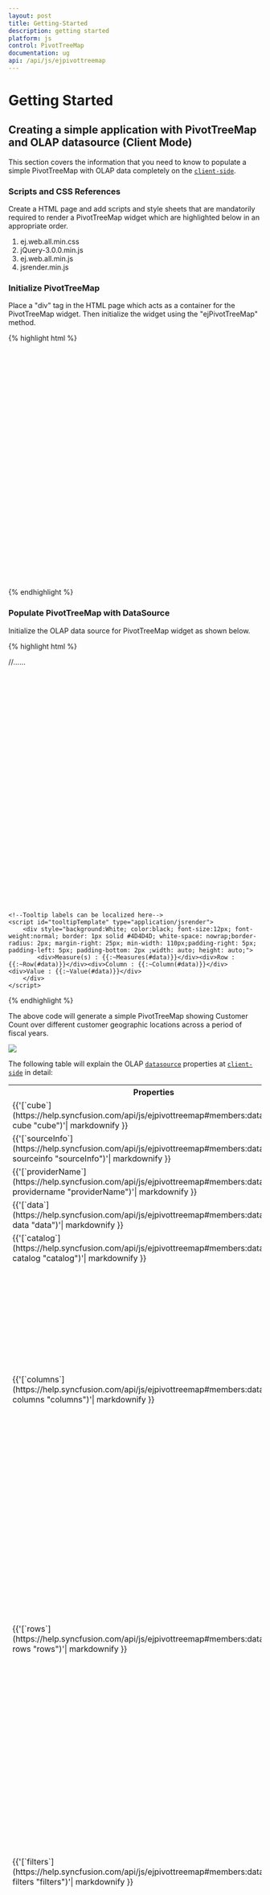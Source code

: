 ```yaml
---
layout: post
title: Getting-Started
description: getting started
platform: js
control: PivotTreeMap
documentation: ug
api: /api/js/ejpivottreemap
---
```


# Getting Started

## Creating a simple application with PivotTreeMap and OLAP datasource (Client Mode)

This section covers the information that you need to know to populate a simple PivotTreeMap with OLAP data completely on the [`client-side`](../api/js/ejpivottreemap#members:operationalmode).

### Scripts and CSS References

Create a HTML page and add scripts and style sheets that are mandatorily required to render a PivotTreeMap widget which are highlighted below in an appropriate order.

1. ej.web.all.min.css
2. jQuery-3.0.0.min.js
3. ej.web.all.min.js
4. jsrender.min.js

### Initialize PivotTreeMap

Place a "div" tag in the HTML page which acts as a container for the PivotTreeMap widget. Then initialize the widget using the "ejPivotTreeMap" method.

{% highlight html %}

<!DOCTYPE html> 
<html> 
<head> 
    <title>PivotTreeMap - Getting Started</title> 
    <link href="http://cdn.syncfusion.com/{{ site.releaseversion }}/js/web/flat-azure/ej.web.all.min.css" rel="stylesheet" type="text/css" />
    <script src="http://cdn.syncfusion.com/js/assets/external/jquery-3.0.0.min.js" type="text/javascript"></script>
    <script src="http://cdn.syncfusion.com/{{ site.releaseversion }}/js/web/ej.web.all.min.js" type="text/javascript"></script>
    <script src="http://cdn.syncfusion.com/js/assets/external/jsrender.min.js" type="text/javascript"></script>
</head> 
<body> 
    <! --Create a tag which acts as a container for ejPivotTreeMap widget. --> 
    <div id="PivotTreeMap1" style="min-height: 275px; min-width: 525px; height: 460px; width: 99%;"> </div> 
    <script type="text/javascript"> 
        $(function () { 
            //Set properties and initialize ejPivotTreeMap widget. 
            $("#PivotTreeMap1").ejPivotTreeMap(); 
        }); 
    </script> 
</body> 
</html>

{% endhighlight %}

### Populate PivotTreeMap with DataSource

Initialize the OLAP data source for PivotTreeMap widget as shown below.

{% highlight html %}

<html> 

//……

<body> 
    <div id="PivotTreeMap1" style=" min-height: 275px; min-width: 525px; height: 460px; width: 99%;"> </div> 
    <script type="text/javascript"> 
        $(function() { 
            $("#PivotTreeMap1").ejPivotTreeMap({ 
                dataSource: { 
                    data: "http://bi.syncfusion.com/olap/msmdpump.dll", 
                    catalog: "Adventure Works DW 2008 SE", 
                    cube: "Adventure Works", 
                    rows: [{ 
                        fieldName: "[Customer].[Customer Geography]" 
                    }], 
                    columns: [{ 
                        fieldName: "[Date].[Fiscal]" 
                    }], 
                    values: [{ 
                        measures: [{ 
                            fieldName: "[Measures].[Customer Count]", 
                        }],
                        axis: "columns" 
                }] 
            } 
        }); 
    }); 
</script>

    <!--Tooltip labels can be localized here-->
    <script id="tooltipTemplate" type="application/jsrender">
        <div style="background:White; color:black; font-size:12px; font-weight:normal; border: 1px solid #4D4D4D; white-space: nowrap;border-radius: 2px; margin-right: 25px; min-width: 110px;padding-right: 5px; padding-left: 5px; padding-bottom: 2px ;width: auto; height: auto;">
            <div>Measure(s) : {{:~Measures(#data)}}</div><div>Row : {{:~Row(#data)}}</div><div>Column : {{:~Column(#data)}}</div><div>Value : {{:~Value(#data)}}</div>
        </div>
    </script>   
</body> 
</html>

{% endhighlight %}

The above code will generate a simple PivotTreeMap showing Customer Count over different customer geographic locations across a period of fiscal years.

![](Getting-Started_images/OlapClientside.png) 

The following table will explain the OLAP [`datasource`](/api/js/ejpivottreemap#members:datasource) properties at [`client-side`](/api/js/ejpivottreemap#members:operationalmode) in detail:

<table>
    <tr>
        <th>
            Properties
        </th>
        <th>
            Description
        </th>
    </tr>
    <tr>
    <td>
        {{'[`cube`](https://help.syncfusion.com/api/js/ejpivottreemap#members:datasource-cube "cube")'| markdownify }}
    </td>
    <td>
        Contains the respective cube name from OLAP database as string type.
    </td>
    </tr>
    <tr>
    <td>
        {{'[`sourceInfo`](https://help.syncfusion.com/api/js/ejpivottreemap#members:datasource-sourceinfo "sourceInfo")'| markdownify }}
    </td>
    <td>
        To set the data source name to fetch data from that.
    </td>
    </tr>
    <tr>
    <td>
        {{'[`providerName`](https://help.syncfusion.com/api/js/ejpivottreemap#members:datasource-providername "providerName")'| markdownify }}
    </td>
    <td>
        Sets the provider name for PivotTreeMap to identify whether the provider is SSAS or Mondrian.
    </td>
    </tr>
    <tr>
    <td>
        {{'[`data`](https://help.syncfusion.com/api/js/ejpivottreemap#members:datasource-data "data")'| markdownify }}
    </td>
    <td>
        Provides the raw data source for the PivotTreeMap.
    </td>
    </tr>
    <tr>
    <td>
        {{'[`catalog`](https://help.syncfusion.com/api/js/ejpivottreemap#members:datasource-catalog "catalog")'| markdownify }}
    </td>
    <td>
        In connection with an OLAP database, this property contains the database name as string to fetch the data from the given connection string.
    </td>
    </tr>
    <tr>
        <td>
            {{'[`columns`](https://help.syncfusion.com/api/js/ejpivottreemap#members:datasource-columns "columns")'| markdownify }}
        </td>
        <td>
            Lists out the items to be displayed as series of PivotTreeMap.
             <table class="params">
            <thead>
            <tr>
            <th>Properties</th>
            <th>Description</th>
            </tr>
            </thead>
            <tbody>
            <tr>
            <td>{{'[`fieldName`](https://help.syncfusion.com/api/js/ejpivottreemap#members:datasource-columns-fieldname "fieldName")'| markdownify }} </td>
            <td>Allows the user to bind the item by using its unique name as field name.</td>
            </tr>
            <tr>
            <td>{{'[`isNamedSets`](https://help.syncfusion.com/api/js/ejpivottreemap#members:datasource-columns-isnamedsets "isNamedSets")'| markdownify }}</td>
            <td>Allows the user to indicate whether the added item is a named set or not.</td>
            </tr>
            <tr>
            <td>{{'[`filterItems`](https://help.syncfusion.com//api/js/ejpivottreemap#members:datasource-columns-filteritems "filterItems")'| markdownify }}</td>
            <td>Applies filter to the field members.
            <table class="params">
            <thead>
            <tr>
            <th>Properties</th>
            <th>Description</th>
            </tr>
            </thead>
            <tbody>
            <tr>
            <td>
                {{'[`values`](https://help.syncfusion.com//api/js/ejpivottreemap#members:datasource-columns-filteritems-values "values")'| markdownify }} </td>
            <td>Contains the collection of items to be excluded among the field members.</td>
            </tr>
            </tbody>
            </table>
            </td>
            </tr>
            </tbody>
            </table>
        </td>
    </tr>
    <tr>
        <td>
            {{'[`rows`](https://help.syncfusion.com/api/js/ejpivottreemap#members:datasource-rows "rows")'| markdownify }}
        </td>
        <td>
            Lists out the items to be displayed as segments of PivotTreeMap.
             <table class="params">
            <thead>
            <tr>
            <th>Properties</th>
            <th>Description</th>
            </tr>
            </thead>
            <tbody>
            <tr>
            <td>{{'[`fieldName`](https://help.syncfusion.com/api/js/ejpivottreemap#members:datasource-rows-fieldname "fieldName")'| markdownify }} </td>
            <td>Allows the user to bind the item by using its unique name as field name.</td>
            </tr>
            <tr>
            <td>{{'[`isNamedSets`](https://help.syncfusion.com/api/js/ejpivottreemap#members:datasource-rows-isnamedsets "isNamedSets")'| markdownify }}</td>
            <td>Allows the user to indicate whether the added item is a named set or not.</td>
            </tr>
             <tr>
            <td>{{'[`filterItems`](https://help.syncfusion.com//api/js/ejpivottreemap#members:datasource-columns-filteritems "filterItems")'| markdownify }}</td>
            <td>Applies filter to the field members.
            <table class="params">
            <thead>
            <tr>
            <th>Properties</th>
            <th>Description</th>
            </tr>
            </thead>
            <tbody>
            <tr>
            <td>
                {{'[`values`](https://help.syncfusion.com//api/js/ejpivottreemap#members:datasource-columns-filteritems-values "values")'| markdownify }} </td>
            <td>Contains the collection of items to be excluded among the field members.</td>
            </tr>
            </tbody>
            </table>
            </td>
            </tr>
            </tbody>
            </table>
        </td>
    </tr>
    <tr>
        <td>
            {{'[`filters`](https://help.syncfusion.com/api/js/ejpivottreemap#members:datasource-filters "filters")'| markdownify }}
        </td>
        <td>
            Lists out the items which supports filtering of values without displaying the members in UI in PivotTreeMap.
             <table class="params">
            <thead>
            <tr>
            <th>Properties</th>
            <th>Description</th>
            </tr>
            </thead>
            <tbody>
            <tr>
            <td>{{'[`fieldName`](https://help.syncfusion.com/api/js/ejpivottreemap#members:datasource-filters-fieldname "fieldName")'| markdownify }} </td>
            <td>Allows the user to bind the item by using its unique name as field name.</td>
            </tr>
            <tr>
            <td>{{'[`filterItems`](https://help.syncfusion.com//api/js/ejpivottreemap#members:datasource-filters-filteritems "filterItems")'| markdownify }}</td>
            <td>Applies filter to the field members.
            <table class="params">
            <thead>
            <tr>
            <th>Properties</th>
            <th>Description</th>
            </tr>
            </thead>
            <tbody>
            <tr>
            <td>
                {{'[`values`](https://help.syncfusion.com//api/js/ejpivottreemap#members:datasource-filters-filteritems-values "values")'| markdownify }} </td>
            <td>Contains the collection of items to be excluded among the field members.</td>
            </tr>
            </tbody>
            </table>
            </td>
            </tr>
            </tbody>
            </table>
        </td>
    </tr>
    <tr>
        <td>
            {{'[`values`](https://help.syncfusion.com/api/js/ejpivottreemap#members:datasource-values "values")'| markdownify }}
        </td>
        <td>
            Lists out the items supports calculation in PivotTreeMap.
            <table class="params">
            <thead>
            <tr>
            <th>Properties</th>
            <th>Description</th>
            </tr>
            </thead>
            <tbody>
            <tr>
            <td>{{'[`axis`](https://help.syncfusion.com/api/js/ejpivottreemap#members:datasource-values-axis "axis")'| markdownify }} </td>
            <td>Allows you to set the axis name to place measures items.</td>
            </tr>
            <tr>
            <td>{{'[`measures`](https://help.syncfusion.com/api/js/ejpivottreemap#members:datasource-values-measures "measures")'| markdownify }}</td>
            <td>This holds the list of unique names of measures to bind them from the OLAP cube.
            <table class="params">
            <thead>
            <tr>
            <th>Property</th>
            <th>Description</th>
            </tr>
            </thead>
            <tbody>
            <tr>
            <td>
                {{'[`fieldName`](https://help.syncfusion.com/api/js/ejpivottreemap#members:datasource-values-measures-fieldName "fieldName")'| markdownify }} </td>
            <td>Allows the user to bind the measure from OLAP datasource by using its unique name as field name.</td>
            </tr>
            </td>
            </tr>
            </tbody>
            </table>
            </td>
            </tr>
            </tbody>
            </table>
        </td>
        </tr>

</table>


## Creating a simple application with PivotTreeMap and OLAP data source (Server Mode)

This section covers the information required to create a simple PivotTreeMap bound to OLAP data source.  

N> We will be illustrating this section by creating a simple Web Application through Visual Studio IDE since PivotTreeMap can also act as a [`server-side`](/api/js/ejpivottreemap#members:operationalmode) control with .NET dependency. The Web Application would contain a HTML page and a service that would transfer data to [`server-side`](/api/js/ejpivottreemap#members:operationalmode), process and return back the data to [`client-side`](/api/js/ejpivottreemap#members:operationalmode) for control re-rendering. The service utilized for communication could be either WCF or WebAPI based on user requirement and we have illustrated both for user convenience.

### Project Initialization
Create a new **ASP.NET Empty Web Application** by using Visual Studio IDE and name the project as **“PivotTreeMapDemo”**.

Next you need to add a HTML page. To add a HTML page in your Web Application, right-click on the project in Solution Explorer and select **Add > New Item.** In the **Add New Item** window, select **HTML Page** and name it as **“GettingStarted.html”**, click **Add.**

Now you need to set “GettingStarted.html” as start-up page. In-order to do so, right-click on “GettingStarted.html” page and select **“Set As Start Page”**.

### Scripts and CSS Initialization
The scripts and style sheets that are mandatorily required to render a PivotTreeMap widget inside a HTML page are highlighted below in an appropriate order.

1. ej.web.all.min.css
2. jQuery-3.0.0.min.js
3. ej.web.all.min.js
4. jsrender.min.js

The scripts and style sheets listed above could be found in any of the following locations:

Local Disk: [Click here](https://help.syncfusion.com/js/installation-and-deployment) to know more about script and style sheets installed in local machine.

CDN Link: [Click here](https://help.syncfusion.com/js/cdn) to know more about script and style sheets available online.

NuGet Package: [Click here](https://help.syncfusion.com/js/installation-and-deployment#configuring-syncfusion-nuget-packages) to know more about script and style sheets available in NuGet package. 

### Control Initialization
In-order to initialize a PivotTreeMap widget, first you need to define a “div” tag with an appropriate “id” attribute which acts as a container for PivotTreeMap widget. Then you need to initialize the widget using `ejPivotTreeMap` method.
    
{% highlight html %}

<!DOCTYPE html> 
<html xmlns="http://www.w3.org/1999/xhtml">
<head> 
    <title>PivotTreeMap - Getting Started</title> 
    <link href="http://cdn.syncfusion.com/{{ site.releaseversion }}/js/web/flat-azure/ej.web.all.min.css" rel="stylesheet" type="text/css" />
    <script src="http://cdn.syncfusion.com/js/assets/external/jquery-3.0.0.min.js" type="text/javascript"></script>
    <script src="http://cdn.syncfusion.com/{{ site.releaseversion }}/js/web/ej.web.all.min.js" type="text/javascript"></script>
    <script src="http://cdn.syncfusion.com/js/assets/external/jsrender.min.js" type="text/javascript"></script>
</head> 
<body> 
    <form id="form1" runat="server"> 
        <div>
            <! --Create a tag which acts as a container for ejPivotTreeMap widget. --> 
            <div id="PivotTreeMap1" style="min-height: 275px; min-width: 525px; height: 460px; width: 99%;"> </div> 
            <script type="text/javascript"> 
                //Set properties and initialize ejPivotTreeMap widget. 
                $(function () 
                { 
                    $("#PivotTreeMap1").ejPivotTreeMap(
                    { 
                        url: "/Olap" 
                    });
                }); 
            </script>

        <!--Tooltip labels can be localized here-->
        <script id="tooltipTemplate" type="application/jsrender">
            <div style="background:White; color:black; font-size:12px; font-weight:normal; border: 1px solid #4D4D4D; white-space: nowrap;border-radius: 2px; margin-right: 25px; min-width: 110px;padding-right: 5px; padding-left: 5px; padding-bottom: 2px ;width: auto; height: auto;">
                <div>Measure(s) : {{:~Measures(#data)}}</div><div>Row : {{:~Row(#data)}}</div><div>Column : {{:~Column(#data)}}</div><div>Value : {{:~Value(#data)}}</div>
            </div>
        </script>   
        </div> 
    </form>
</body> 
</html>


{% endhighlight %}

The [`url`](../api/js/ejpivottreemap#members:url) property in PivotTreeMap widget points the service endpoint, where data are processed and fetched in the form of JSON. The service used for the PivotTreeMap widget as endpoint are WCF and WebAPI.

N> The above "GettingStarted.html" contains WebAPI [`url`](../api/js/ejpivottreemap#members:url), which is **“/Olap”**. Suppose if you are using WCF service then the [`url`](../api/js/ejpivottreemap#members:url) would look like **"/OlapService.svc"**.

Register the referenced assemblies in Web.config file available at the root of the application.

{% highlight xml %}

<compilation debug="true" targetFramework="4.5.1">
    <assemblies> 
        …… 
        ……
        <add assembly="Syncfusion.EJ, Version= {{ site.45esreleaseversion }}, Culture=neutral, PublicKeyToken=3d67ed1f87d44c89" />
        <add assembly="Syncfusion.EJ.Pivot, Version= {{ site.45esreleaseversion }}, Culture=neutral, PublicKeyToken=3d67ed1f87d44c89" />
        <add assembly="Syncfusion.EJ.Export, Version= {{ site.45esreleaseversion }}, Culture=neutral, PublicKeyToken=3d67ed1f87d44c89" />
        <add assembly="Syncfusion.Linq.Base, Version= {{ site.45esreleaseversion }}, Culture=neutral, PublicKeyToken=3d67ed1f87d44c89" />
        <add assembly="Syncfusion.Olap.Base, Version= {{ site.45esreleaseversion }}, Culture=neutral, PublicKeyToken=3d67ed1f87d44c89" />
        <add assembly="Syncfusion.Compression.Base, Version= {{ site.45esreleaseversion }}, Culture=neutral, PublicKeyToken=3d67ed1f87d44c89" /> 
        <add assembly="Syncfusion.PivotAnalysis.Base, Version= {{ site.45esreleaseversion }}, Culture=neutral, PublicKeyToken=3d67ed1f87d44c89" /> 
        <add assembly="Syncfusion.Pdf.Base, Version= {{ site.45esreleaseversion }}, Culture=neutral, PublicKeyToken=3d67ed1f87d44c89" />
        <add assembly="Syncfusion.XlsIO.Base, Version= {{ site.45esreleaseversion }}, Culture=neutral, PublicKeyToken=3d67ed1f87d44c89" />
        <add assembly="Syncfusion.DocIO.Base, Version= {{ site.45esreleaseversion }}, Culture=neutral, PublicKeyToken=3d67ed1f87d44c89" /> 
    </assemblies>
</compilation>

{% endhighlight %} 

### WebAPI

**Adding a WebAPI Controller**

To add a WebAPI controller in your existing Web Application, right-click on the project in Solution Explorer and select **Add > New Item.** In the **Add New Item** window, select **WebAPI Controller Class** and name it as “OlapController.cs”, click **Add.**

Now WebAPI controller is added into your application successfully which in-turn comprise of the following file. The utilization of this file will be explained in the following sections.
 
* OlapController.cs

N> While adding WebAPI Controller Class, name it with the suffix “Controller” which is mandatory. For example, in demo the controller is named as “OlapController”.

Next, remove all the existing methods such as “Get”, “Post”, “Put” and “Delete” present inside `OlapController.cs` file. 

{% highlight c# %}

namespace PivotTreeMapDemo 
{ 
    public class OlapController : ApiController 
    { 
        
    } 
}


{% endhighlight %}

**List of Dependency Libraries**

Next you need to add the below mentioned dependency libraries into your Web Application. These libraries could be found in GAC (Global Assembly Cache) as well.

To add them to your Web Application, right-click on **References** in Solution Explorer and select **Add Reference.** Now, in the **Reference Manager** dialog, under **Assemblies > Extension**, the following Syncfusion libraries are found. 

N> If you have installed any version of SQL Server Analysis Service (SSAS) or Microsoft ADOMD.NET utility, then the location of Microsoft.AnalysisServices.AdomdClient library is [system drive:\Program Files (x86)\Microsoft.NET\ADOMD.NET]. And if you have installed any version of Essential Studio, then the location of Syncfusion libraries is [system drive:\Program Files (x86)\Syncfusion\Essential Studio\{{ site.releaseversion }}\Assemblies].

* Microsoft.AnalysisServices.AdomdClient
* Syncfusion.Compression.Base
* Syncfusion.Linq.Base
* Syncfusion.Olap.Base
* Syncfusion.PivotAnalysis.Base
* Syncfusion.EJ
* Syncfusion.EJ.Export
* Syncfusion.EJ.Pivot

**List of Namespaces**

Following are the list of namespaces to be added on top of the main class inside `OlapController.cs` file.

{% highlight c# %}

using System.Web;
using System.Collections.Generic;
using System.Configuration;
using System.Linq;
using System.Net;
using System.Net.Http;
using System.Web.Http;
using System.Web.Script.Serialization;
using Syncfusion.Olap.Manager;
using Syncfusion.Olap.Reports;
using Syncfusion.JavaScript;
using OLAPUTILS = Syncfusion.JavaScript.Olap;

namespace PivotTreeMapDemo
{
    public class OlapController : ApiController
    {

    }
}

{% endhighlight %}

**Datasource Initialization**

Now, the connection string to connect OLAP Cube and PivotTreeMap instances are created immediately inside the main class in `OlapController.cs` file.

{% highlight c# %}

namespace PivotTreeMapDemo
{
    public class OlapController : ApiController
    {
        PivotTreeMap htmlHelper = new PivotTreeMap();
        string connectionString = "Data Source=http://bi.syncfusion.com/olap/msmdpump.dll; Initial Catalog=Adventure Works DW 2008 SE;";
        //Other codes
    }
}

{% endhighlight %}

**Service methods in WebAPI Controller**

Now you need to define the service methods inside OlapController class, found inside `OlapController.cs` file, created while adding WebAPI Controller Class to your Web Application.
 
{% highlight c# %}

namespace PivotTreeMapDemo 
{ 
    public class OlapController : ApiController
    {
        PivotTreeMap htmlHelper = new PivotTreeMap(); 
        string connectionString = "Data Source=http://bi.syncfusion.com/olap/msmdpump.dll; Initial Catalog=Adventure Works DW 2008 SE;";
        
        [System.Web.Http.ActionName("InitializeTreeMap")]
        [System.Web.Http.HttpPost]
        public Dictionary<string, object> InitializeTreeMap(Dictionary<string, object> jsonResult)
        {
            OlapDataManager DataManager = null;
            DataManager = new OlapDataManager(connectionString);
            DataManager.SetCurrentReport(CreateOlapReport());
            return htmlHelper.GetJsonData(jsonResult["action"].ToString(), DataManager);
        }
        [System.Web.Http.ActionName("DrillTreeMap")]
        [System.Web.Http.HttpPost]
        public Dictionary<string, object> DrillTreeMap(Dictionary<string, object> jsonResult)
        {
            OlapDataManager DataManager = new OlapDataManager(connectionString);
            DataManager = new OlapDataManager(connectionString);
            DataManager.SetCurrentReport(OLAPUTILS.Utils.DeserializeOlapReport(jsonResult["olapReport"].ToString()));
            return htmlHelper.GetJsonData(jsonResult["action"].ToString(), DataManager, jsonResult["drillInfo"].ToString());
        }

        private OlapReport CreateOlapReport()
        {
            OlapReport olapReport = new OlapReport();
            olapReport.Name = "Default Report";
            olapReport.CurrentCubeName = "Adventure Works";

            DimensionElement dimensionElementColumn = new DimensionElement();
            //Specifying the Name for the Dimension Element
            dimensionElementColumn.Name = "Date";
            dimensionElementColumn.AddLevel("Fiscal", "Fiscal Year");

            MeasureElements measureElementColumn = new MeasureElements();
            //Specifying the Name for the Measure Element
            measureElementColumn.Elements.Add(new MeasureElement { Name = "Customer Count" });

            DimensionElement dimensionElementRow = new DimensionElement();
            //Specifying the Dimension Name
            dimensionElementRow.Name = "Customer";
            dimensionElementRow.AddLevel("Customer Geography", "Country");
            DimensionElement dimensionElementRow1 = new DimensionElement();

            ///Adding Row Members
            olapReport.SeriesElements.Add(dimensionElementRow);
            ///Adding Column Members
            olapReport.CategoricalElements.Add(dimensionElementColumn);
            ///Adding Measure Element
            olapReport.CategoricalElements.Add(measureElementColumn);
            return olapReport;
        }
    }
}


{% endhighlight %}

**Configure routing in Global Application Class**

To add a Global.asax in your existing Web Application, right-click on the project in Solution Explorer and select **Add > New Item.** In the **Add New Item** window, select **Global Application Class** and name it as “Global.asax”, click **Add.**

Once you finish adding the **Global.asax** file, immediately add the namespace **“using System.Web.Http;”** and then you can configure routing like in the following code example.

{% highlight c# %}

public class Global : System.Web.HttpApplication
    {
        protected void Application_Start(object sender, EventArgs e)
        {
            System.Web.Http.GlobalConfiguration.Configuration.Routes.MapHttpRoute(
                name: "DefaultApi",
                routeTemplate: "{controller}/{action}/{id}",
                defaults: new { id = RouteParameter.Optional });
            AppDomain.CurrentDomain.SetData("SQLServerCompactEditionUnderWebHosting", true);
        }
}

{% endhighlight %}

Now, PivotTreeMap is rendered with customer count over different customer geographic locations across a period of fiscal years.

![](Getting-Started_images/olapwebapi.png) 

### WCF
This section demonstrates the utilization of WCF service as endpoint binding OLAP datasource to a simple PivotTreeMap. For more details on this topic, [click here](https://help.syncfusion.com/js/pivottreemap/olap-connectivity#wcf).





